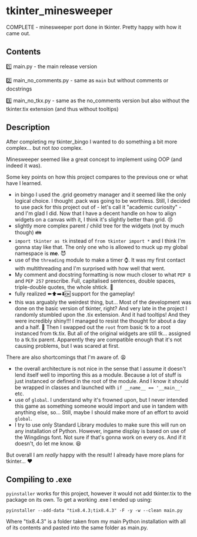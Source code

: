 # tkinter_minesweeper
COMPLETE - minesweeper port done in tkinter. Pretty happy with how it came out.

## Contents
:one: main.py - the main release version

:two: main_no_comments.py - same as `main` but without comments or docstrings

:three: main_no_tkx.py - same as the no_comments version but also without the tkinter.tix extension (and thus without tooltips)

## Description
After completing my tkinter_bingo I wanted to do something a bit more complex... but not *too* complex.

Minesweeper seemed like a great concept to implement using OOP (and indeed it was).

Some key points on how this project compares to the previous one or what have I learned.

* in bingo I used the .grid geometry manager and it seemed like the only logical choice. I thought .pack was going to be worthless.
Still, I decided to use pack for this project out of - let's call it "academic curiosity" - and I'm glad I did. Now that I have a decent handle on how to align widgets on a canvas with
it, I think it's slightly better than grid. :persevere:
* slightly more complex parent / child tree for the widgets (not by much though) :family:
* `import tkinter as tk` instead of `from tkinter import *` and I think I'm gonna stay like that. The only one who is allowed to muck up
my global namespace is **me**. :smiling_imp:
* use of the `threading` module to make a timer :watch:. It was my first contact with multithreading and I'm surprised with how well that went. 
* My comment and docstring formatting is now much closer to what `PEP 8` and `PEP 257` prescribe. Full, capitalised sentences, double spaces, triple-double quotes, the whole shtick. :blue_book:
* fully realized :arrow_left::arrow_up::arrow_right::arrow_down::ok: support for the gameplay!
* this was arguably the weirdest thing, but... Most of the development was done on the basic version of tkinter, right? And very late in the project I randomly stumbled upon the .tix extension. And it had tooltips! And they were incredibly shiny!!! I managed to resist the thought for about a day and a half. :see_no_evil: Then I swapped out the `root` from basic tk to a root instanced from tk.tix. But all of the original widgets are still tk... assigned to a tk.tix parent. Apparently they are compatible enough that it's not causing problems, but I was scared at first.

There are also shortcomings that I'm aware of. :weary:

* the overall architecture is not nice in the sense that I assume it doesn't lend itself well to importing this as a module. Because a lot of stuff is just instanced or defined in the root of the module. And I know it should be wrapped in classes and launched with `if __name__ == '__main__'` etc.
* use of `global`. I understand why it's frowned upon, but I never intended this game as something someone would import and use in tandem with anything else, so... Still, maybe I should make more of an effort to avoid `global`.
* I try to use only Standard Library modules to make sure this will run on any installation of Python. However, ingame display is based on use of the Wingdings font. Not sure if that's gonna work on every os. And if it doesn't, do let me know. :satisfied:

But overall I am *really* happy with the result! I already have more plans for tkinter... :heart:

## Compiling to .exe

`pyinstaller` works for this project, however it would not add tkinter.tix to the package on its own.
To get a working .exe I ended up using:

`pyinstaller --add-data "tix8.4.3;tix8.4.3" -F -y -w --clean main.py`

Where "tix8.4.3" is a folder taken from my main Python installation with all of its contents and pasted into the same folder as main.py.
